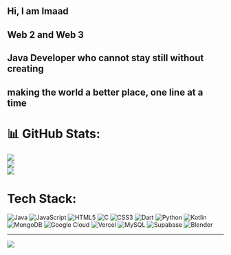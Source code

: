 
## Hi, I am Imaad
## Web 2 and Web 3
## Java Developer who cannot stay still without creating
## making the world a better place, one line at a time

# 📊 GitHub Stats:
![](https://github-readme-stats.vercel.app/api?username=imaad666&theme=dark&hide_border=true&include_all_commits=false&count_private=false)<br/>
![](https://nirzak-streak-stats.vercel.app/?user=imaad666&theme=dark&hide_border=true)<br/>
![](https://github-readme-stats.vercel.app/api/top-langs/?username=imaad666&theme=dark&hide_border=true&include_all_commits=false&count_private=false&layout=compact)


# Tech Stack:
![Java](https://img.shields.io/badge/java-%23ED8B00.svg?style=for-the-badge&logo=openjdk&logoColor=white)
![JavaScript](https://img.shields.io/badge/javascript-%23323330.svg?style=for-the-badge&logo=javascript&logoColor=%23F7DF1E)
![HTML5](https://img.shields.io/badge/html5-%23E34F26.svg?style=for-the-badge&logo=html5&logoColor=white)
![C](https://img.shields.io/badge/c-%2300599C.svg?style=for-the-badge&logo=c&logoColor=white) 
![CSS3](https://img.shields.io/badge/css3-%231572B6.svg?style=for-the-badge&logo=css3&logoColor=white)
![Dart](https://img.shields.io/badge/dart-%230175C2.svg?style=for-the-badge&logo=dart&logoColor=white) 
![Python](https://img.shields.io/badge/python-3670A0?style=for-the-badge&logo=python&logoColor=ffdd54)
![Kotlin](https://img.shields.io/badge/kotlin-%237F52FF.svg?style=for-the-badge&logo=kotlin&logoColor=white)  
![MongoDB](https://img.shields.io/badge/MongoDB-%234ea94b.svg?style=for-the-badge&logo=mongodb&logoColor=white) 
![Google Cloud](https://img.shields.io/badge/GoogleCloud-%234285F4.svg?style=for-the-badge&logo=google-cloud&logoColor=white) 
![Vercel](https://img.shields.io/badge/vercel-%23000000.svg?style=for-the-badge&logo=vercel&logoColor=white) 
![MySQL](https://img.shields.io/badge/mysql-4479A1.svg?style=for-the-badge&logo=mysql&logoColor=white) 
![Supabase](https://img.shields.io/badge/Supabase-3ECF8E?style=for-the-badge&logo=supabase&logoColor=white) 
![Blender](https://img.shields.io/badge/blender-%23F5792A.svg?style=for-the-badge&logo=blender&logoColor=white)



---
[![](https://visitcount.itsvg.in/api?id=imaad666&icon=4&color=4)](https://visitcount.itsvg.in)

<!-- Proudly created with GPRM ( https://gprm.itsvg.in ) -->

